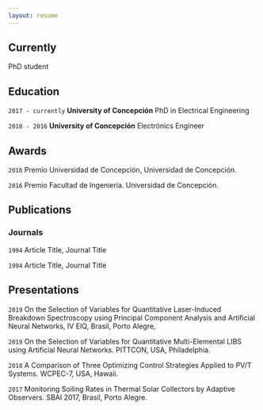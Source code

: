 ```yaml
---
layout: resume
---
```

## Currently

PhD student

## Education

`2017 - currently`
__University of Concepción__
PhD in Electrical Engineering

`2010 - 2016`
__University of Concepción__
Electrónics Engineer

## Awards

`2016`
Premio Universidad de Concepción, Universidad de Concepción.

`2016`
Premio Facultad de Ingeniería. Universidad de Concepción.

## Publications

<!-- A list is also available [online](https://scholar.google.co.uk/citations?user=LTOTl0YAAAAJ) -->

### Journals

`1994`
Article Title, Journal Title

`1994`
Article Title, Journal Title


## Presentations

`2019`
On the Selection of Variables for Quantitative Laser-Induced Breakdown Spectroscopy using Principal Component Analysis and Artificial Neural Networks, IV EIQ, Brasil, Porto Alegre,

`2019`
On the Selection of Variables for Quantitative Multi-Elemental LIBS using Artificial Neural Networks. PITTCON, USA, Philadelphia.

`2018`
A Comparison of Three Optimizing Control Strategies Applied to PV/T Systems. WCPEC-7, USA, Hawaii.

`2017`
Monitoring Soiling Rates in Thermal Solar Collectors by Adaptive Observers. SBAI 2017, Brasil, Porto Alegre.

<!-- ### Footer

Last updated: May 2013 -->


